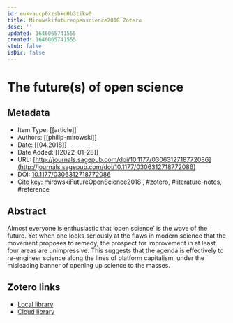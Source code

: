 ```yaml
---
id: eukvaucp0xzsbkd0b3tikw0
title: Mirowskifutureopenscience2018 Zotero
desc: ''
updated: 1646065741555
created: 1646065741555
stub: false
isDir: false
---
```

# The future(s) of open science

## Metadata

* Item Type: [[article]]
* Authors: [[philip-mirowski]]
* Date: [[04.2018]]
* Date Added: [[2022-01-28]]
* URL: [http://journals.sagepub.com/doi/10.1177/0306312718772086](http://journals.sagepub.com/doi/10.1177/0306312718772086)
* DOI: [10.1177/0306312718772086](https://doi.org/10.1177/0306312718772086)
* Cite key: mirowskiFutureOpenScience2018
, #zotero, #literature-notes, #reference

## Abstract

Almost everyone is enthusiastic that ‘open science’ is the wave of the future. Yet when one looks seriously at the flaws in modern science that the movement proposes to remedy, the prospect for improvement in at least four areas are unimpressive. This suggests that the agenda is effectively to re-engineer science along the lines of platform capitalism, under the misleading banner of opening up science to the masses.


##  Zotero links
* [Local library](zotero://select/items/2_R53XLFBC)
* [Cloud library](http://zotero.org/groups/4613367/items/R53XLFBC)

